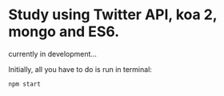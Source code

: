 # Study using Twitter API, koa 2, mongo and ES6.

currently in development...

Initially, all you have to do is run in terminal:
```js
npm start
```
